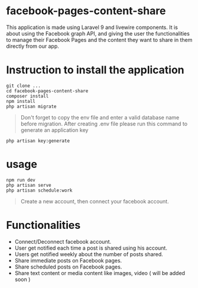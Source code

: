 # facebook-pages-content-share
This application is made using Laravel 9 and livewire components. It is about using the Facebook graph API, and giving the user the functionalities to manage their Facebook Pages and the content they want to share in them directly from our app.

# Instruction to install the application
```
git clone ...
cd facebook-pages-content-share
composer install
npm install
php artisan migrate
```
> Don't forget to copy the env file and enter a valid database name before migration.
> After creating .env file please run this command to generate an application key 
```
php artisan key:generate
```

# usage
```
npm run dev
php artisan serve
php artisan schedule:work
```
> Create a new account, then connect your facebook account.

# Functionalities
- Connect/Deconnect facebook account.
- User get notified each time a post is shared using his account.
- Users get notified weekly about the number of posts shared.
- Share immediate posts on Facebook pages.
- Share scheduled posts on Facebook pages.
- Share text content or media content like images, video ( will be added soon )
